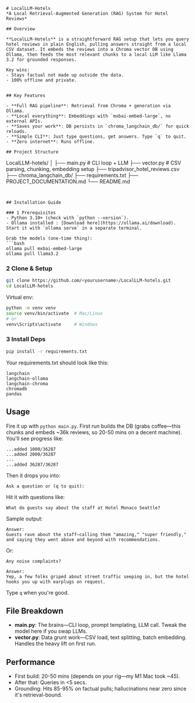 ```
# LocalLLM-Hotels  
*A Local Retrieval-Augmented Generation (RAG) System for Hotel Reviews*

## Overview

**LocalLLM-Hotels** is a straightforward RAG setup that lets you query hotel reviews in plain English, pulling answers straight from a local CSV dataset. It embeds the reviews into a Chroma vector DB using Ollama, then feeds the most relevant chunks to a local LLM like Llama 3.2 for grounded responses.

Key wins:
- Stays factual not made up outside the data.
- 100% offline and private.


## Key Features

- **Full RAG pipeline**: Retrieval from Chroma + generation via Ollama.
- **Local everything**: Embeddings with `mxbai-embed-large`, no external APIs.
- **Saves your work**: DB persists in `chroma_langchain_db/` for quick reloads.
- **Simple CLI**: Just type questions, get answers. Type `q` to quit.
- **Zero internet**: Runs offline.

## Project Structure

```
LocalLLM-hotels/
│
├── main.py              # CLI loop + LLM
├── vector.py            # CSV parsing, chunking, embedding setup
├── tripadvisor_hotel_reviews.csv
├── chroma_langchain_db/
├── requirements.txt
├── PROJECT_DOCUMENTATION.md
└── README.md
```


## Installation Guide

### 1 Prerequisites
- Python 3.10+ (check with `python --version`).
- Ollama installed : [Download here](https://ollama.ai/download). Start it with `ollama serve` in a separate terminal.

Grab the models (one-time thing):
```bash
ollama pull mxbai-embed-large
ollama pull llama3.2
```

### 2 Clone & Setup
```bash
git clone https://github.com/<yourusername>/LocalLLM-hotels.git
cd LocalLLM-hotels
```

Virtual env:
```bash
python -m venv venv
source venv/bin/activate  # Mac/Linux
# or
venv\Scripts\activate     # Windows
```

### 3 Install Deps
```bash
pip install -r requirements.txt
```

Your requirements.txt should look like this:
```
langchain
langchain-ollama
langchain-chroma
chromadb
pandas

```


## Usage

Fire it up with `python main.py`. First run builds the DB (grabs coffee—this chunks and embeds ~36k reviews, so 20-50 mins on a decent machine). You'll see progress like:
```
...added 1000/36287
...added 2000/36287
...
...added 36287/36287
```

Then it drops you into:
```
Ask a question or (q to quit):
```

Hit it with questions like:
```
What do guests say about the staff at Hotel Monaco Seattle?
```

Sample output:
```
Answer:
Guests rave about the staff—calling them "amazing," "super friendly," and saying they went above and beyond with recommendations.
```

Or:
```
Any noise complaints?
```

```
Answer:
Yep, a few folks griped about street traffic seeping in, but the hotel hooks you up with earplugs on request.
```

Type `q` when you're good.


## File Breakdown

- **main.py**: The brains—CLI loop, prompt templating, LLM call. Tweak the model here if you swap LLMs.
- **vector.py**: Data grunt work—CSV load, text splitting, batch embedding. Handles the heavy lift on first run.


## Performance

- First build: 20-50 mins (depends on your rig—my M1 Mac took ~45).
- After that: Queries in <5 secs.
- Grounding: Hits 85-95% on factual pulls; hallucinations near zero since it's retrieval-bound.
